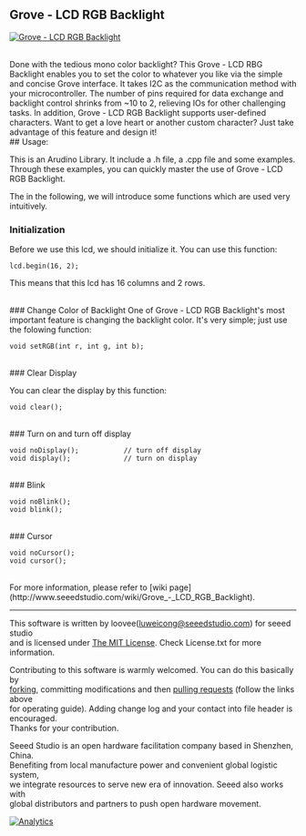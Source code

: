 Grove - LCD RGB Backlight
---------------------------------------------------------

[![Grove - LCD RGB Backlight](http://www.seeedstudio.com/depot/images/product/LCD%20RGB.jpg)](http://www.seeedstudio.com/depot/grove-lcd-rgb-backlight-p-1643.html?cPath=34_36)



<br>
Done with the tedious mono color backlight? This Grove - LCD RBG Backlight enables you to set the color to whatever you like via the simple and concise Grove interface. It takes I2C as the communication method with your microcontroller. The number of pins required for data exchange and backlight control shrinks from ~10 to 2, relieving IOs for other challenging tasks. In addition, Grove - LCD RGB Backlight supports user-defined characters. Want to get a love heart or another custom character? Just take advantage of this feature and design it!



<br>
## Usage:

This is an Arudino Library. It include a .h file, a .cpp file and some examples. Through these examples, you can quickly master the use of Grove - LCD RGB Backlight.

The in the following, we will introduce some functions which are used very intuitively. 


### Initialization
Before we use this lcd, we should initialize it. You can use this function:

    lcd.begin(16, 2);

This means that this lcd has 16 columns and 2 rows.


<br>
### Change Color of Backlight
One of Grove - LCD RGB Backlight's most important feature is changing the backlight color. It's very simple; just use the folowing function:

    void setRGB(int r, int g, int b);


<br>
### Clear Display

You can clear the display by this function:

    void clear();

<br>
### Turn on and turn off display

    void noDisplay();			// turn off display
    void display();				// turn on display

<br>
### Blink

    void noBlink();
    void blink();

<br>
### Cursor

    void noCursor();
    void cursor();


<br>
For more information, please refer to [wiki page](http://www.seeedstudio.com/wiki/Grove_-_LCD_RGB_Backlight).

    
----

This software is written by loovee([luweicong@seeedstudio.com](luweicong@seeedstudio.com "luweicong@seeedstudio.com")) for seeed studio<br>
and is licensed under [The MIT License](http://opensource.org/licenses/mit-license.php). Check License.txt for more information.<br>

Contributing to this software is warmly welcomed. You can do this basically by<br>
[forking](https://help.github.com/articles/fork-a-repo), committing modifications and then [pulling requests](https://help.github.com/articles/using-pull-requests) (follow the links above<br>
for operating guide). Adding change log and your contact into file header is encouraged.<br>
Thanks for your contribution.

Seeed Studio is an open hardware facilitation company based in Shenzhen, China. <br>
Benefiting from local manufacture power and convenient global logistic system, <br>
we integrate resources to serve new era of innovation. Seeed also works with <br>
global distributors and partners to push open hardware movement.<br>



[![Analytics](https://ga-beacon.appspot.com/UA-46589105-3/Grove_LCD_RGB_Backlight)](https://github.com/igrigorik/ga-beacon)



